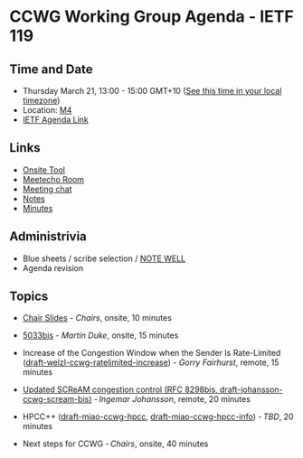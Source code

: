 # CCWG Working Group Agenda - IETF 119

## Time and Date

* Thursday March 21, 13:00 - 15:00 GMT+10 ([See this time in your local timezone](https://www.timeanddate.com/worldclock/fixedtime.html?msg=CCWG+at+IETF+119&iso=20240321T13&p1=47&ah=2))
* Location: [M4](https://datatracker.ietf.org/meeting/119/floor-plan?room=m4)
* [IETF Agenda Link](https://datatracker.ietf.org/meeting/119/agenda/?show=ccwg)

## Links

* [Onsite Tool](https://meetings.conf.meetecho.com/onsite119/?group=ccwg&short=ccwg&item=1)
* [Meetecho Room](https://meetings.conf.meetecho.com/ietf119/?group=ccwg&short=ccwg&item=1)
* [Meeting chat](https://zulip.ietf.org/#narrow/stream/ccwg)
* [Notes](https://notes.ietf.org/notes-ietf-119-ccwg)
* [Minutes](https://datatracker.ietf.org/doc/minutes-119-ccwg/)

## Administrivia

* Blue sheets / scribe selection / [NOTE WELL](https://www.ietf.org/about/note-well.html) 
* Agenda revision

## Topics

- [Chair Slides]((https://datatracker.ietf.org/doc/url)) - _Chairs_, onsite, 10 minutes

- [5033bis](https://datatracker.ietf.org/doc/draft-ietf-ccwg-rfc5033bis/) - _Martin Duke_, onsite, 15 minutes

- Increase of the Congestion Window when the Sender Is Rate-Limited ([draft-welzl-ccwg-ratelimited-increase](https://datatracker.ietf.org/doc/draft-welzl-ccwg-ratelimited-increase/)) - _Gorry Fairhurst_, remote, 15 minutes

- [Updated SCReAM congestion control (RFC 8298bis, draft-johansson-ccwg-scream-bis)](https://github.com/IngJohEricsson/draft-johansson-ccwg-scream-bis) - _Ingemar Johansson_, remote, 20 minutes

- HPCC++ ([draft-miao-ccwg-hpcc](https://datatracker.ietf.org/doc/draft-miao-ccwg-hpcc/), [draft-miao-ccwg-hpcc-info](https://datatracker.ietf.org/doc/draft-miao-ccwg-hpcc-info/)) - _TBD_, 20 minutes

- Next steps for CCWG - _Chairs_, onsite, 40 minutes

